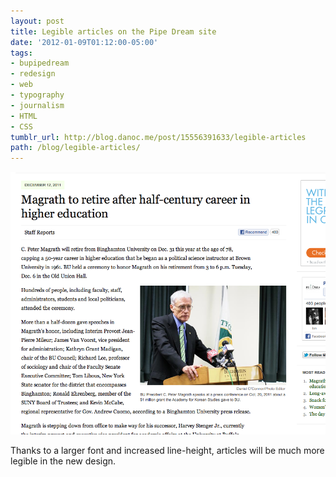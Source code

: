 ```yaml
---
layout: post
title: Legible articles on the Pipe Dream site
date: '2012-01-09T01:12:00-05:00'
tags:
- bupipedream
- redesign
- web
- typography
- journalism
- HTML
- CSS
tumblr_url: http://blog.danoc.me/post/15556391633/legible-articles
path: /blog/legible-articles/
---
```


![Screenshot of a Pipe Dream article](./article-design.png)

Thanks to a larger font and increased line-height, articles will be much more legible in the new design.
